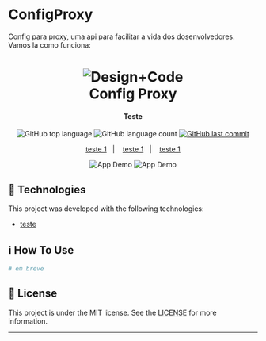 # ConfigProxy
 Config para proxy, uma api para facilitar a vida dos dosenvolvedores.
 Vamos la como funciona:
<h1 align="center">
    <img alt="Design+Code" src="https://cdn.discordapp.com/attachments/782465411874684949/783336050399248404/Pena.png" />
    <br>
    Config Proxy
</h1>

<h4 align="center">
  Teste
</h4>
<p align="center">
  <img alt="GitHub top language" src="https://img.shields.io/github/languages/top/lukemorales/react-native-design-code.svg">

  <img alt="GitHub language count" src="https://img.shields.io/github/languages/count/lukemorales/react-native-design-code.svg">

  <a href="https://google.com">
    <img alt="GitHub last commit" src="https://img.shields.io/github/last-commit/lukemorales/react-native-design-code.svg">
  </a>
</p>

<p align="center">
  <a href="#teste1">teste 1</a>&nbsp;&nbsp;&nbsp;|&nbsp;&nbsp;&nbsp;
  <a href="#teste1">teste 1</a>&nbsp;&nbsp;&nbsp;|&nbsp;&nbsp;&nbsp;
  <a href="#teste1">teste 1</a>
</p>

<p align="center">
  <img alt="App Demo" src="https://encrypted-tbn0.gstatic.com/images?q=tbn:ANd9GcTSMSBEVZCPXQ92Dtk_aHHrxxIUbssAjkJcfg&usqp=CAU">
  <img alt="App Demo" src="https://encrypted-tbn0.gstatic.com/images?q=tbn:ANd9GcTSMSBEVZCPXQ92Dtk_aHHrxxIUbssAjkJcfg&usqp=CAU">
</p>

## :rocket: Technologies

This project was developed with the following technologies:

-  [teste](https://expo.io/)

## :information_source: How To Use



```bash
# em breve
```

## :memo: License
This project is under the MIT license. See the [LICENSE](https://github.com/lukemorales/react-native-design-code/blob/master/LICENSE) for more information.

---
